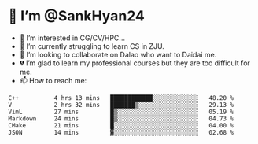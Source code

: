 # 👋 I’m @SankHyan24

- 👀 I’m interested in CG/CV/HPC...
- 🌱 I’m currently struggling to learn CS in ZJU.
- 💞️ I’m looking to collaborate on Dalao who want to Daidai me.
- 💔 I’m glad to learn my professional courses but they are too difficult for me.
- 📫 How to reach me:


<!---
SankHyan24/SankHyan24 is a ✨ special ✨ repository because its `README.md` (this file) appears on your GitHub profile.
You can click the Preview link to take a look at your changes.
--->
<!--START_SECTION:waka-->

```text
C++          4 hrs 13 mins   ████████████░░░░░░░░░░░░░   48.20 %
V            2 hrs 32 mins   ███████▒░░░░░░░░░░░░░░░░░   29.13 %
VimL         27 mins         █▒░░░░░░░░░░░░░░░░░░░░░░░   05.19 %
Markdown     24 mins         █▒░░░░░░░░░░░░░░░░░░░░░░░   04.73 %
CMake        21 mins         █░░░░░░░░░░░░░░░░░░░░░░░░   04.00 %
JSON         14 mins         ▓░░░░░░░░░░░░░░░░░░░░░░░░   02.68 %
```

<!--END_SECTION:waka-->
